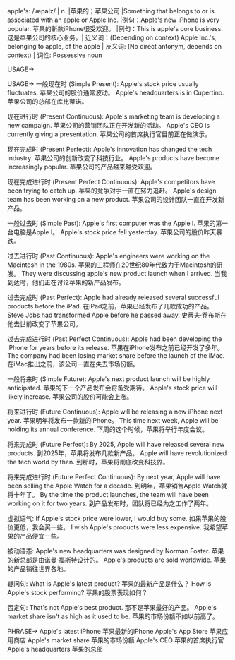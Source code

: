 apple's: /ˈæpəlz/ | n. |苹果的；苹果公司 |Something that belongs to or is associated with an apple or Apple Inc. |例句：Apple's new iPhone is very popular. 苹果的新款iPhone很受欢迎。 |例句：This is apple's core business. 这是苹果公司的核心业务。| 近义词：(Depending on context) Apple Inc.'s, belonging to apple, of the apple | 反义词: (No direct antonym, depends on context) | 词性: Possessive noun

USAGE->

USAGE->
一般现在时 (Simple Present):
Apple's stock price usually fluctuates.  苹果公司的股价通常波动。
Apple's headquarters is in Cupertino. 苹果公司的总部在库比蒂诺。

现在进行时 (Present Continuous):
Apple's marketing team is developing a new campaign. 苹果公司的营销团队正在开发新的活动。
Apple's CEO is currently giving a presentation. 苹果公司的首席执行官目前正在做演示。

现在完成时 (Present Perfect):
Apple's innovation has changed the tech industry. 苹果公司的创新改变了科技行业。
Apple's products have become increasingly popular. 苹果公司的产品越来越受欢迎。

现在完成进行时 (Present Perfect Continuous):
Apple's competitors have been trying to catch up. 苹果的竞争对手一直在努力追赶。
Apple's design team has been working on a new product. 苹果公司的设计团队一直在开发新产品。

一般过去时 (Simple Past):
Apple's first computer was the Apple I.  苹果的第一台电脑是Apple I。
Apple's stock price fell yesterday.  苹果公司的股价昨天暴跌。


过去进行时 (Past Continuous):
Apple's engineers were working on the Macintosh in the 1980s. 苹果的工程师在20世纪80年代致力于Macintosh的研发。
They were discussing apple's new product launch when I arrived. 当我到达时，他们正在讨论苹果的新产品发布。

过去完成时 (Past Perfect):
Apple had already released several successful products before the iPad. 在iPad之前，苹果已经发布了几款成功的产品。
Steve Jobs had transformed Apple before he passed away. 史蒂夫·乔布斯在他去世前改变了苹果公司。

过去完成进行时 (Past Perfect Continuous):
Apple had been developing the iPhone for years before its release. 苹果在iPhone发布之前已经开发了多年。
The company had been losing market share before the launch of the iMac. 在iMac推出之前，该公司一直在失去市场份额。

一般将来时 (Simple Future):
Apple's next product launch will be highly anticipated. 苹果的下一个产品发布会将备受期待。
Apple's stock price will likely increase. 苹果公司的股价可能会上涨。

将来进行时 (Future Continuous):
Apple will be releasing a new iPhone next year.  苹果明年将发布一款新的iPhone。
This time next week, Apple will be holding its annual conference. 下周的这个时候，苹果将举行年度会议。

将来完成时 (Future Perfect):
By 2025, Apple will have released several new products. 到2025年，苹果将发布几款新产品。
Apple will have revolutionized the tech world by then. 到那时，苹果将彻底改变科技界。

将来完成进行时 (Future Perfect Continuous):
By next year, Apple will have been selling the Apple Watch for a decade. 到明年，苹果销售Apple Watch就将十年了。
By the time the product launches, the team will have been working on it for two years. 到产品发布时，团队将已经为之工作了两年。

虚拟语气:
If Apple's stock price were lower, I would buy some. 如果苹果的股价更低，我会买一些。
I wish Apple's products were less expensive. 我希望苹果的产品便宜一些。

被动语态:
Apple's new headquarters was designed by Norman Foster. 苹果的新总部是由诺曼·福斯特设计的。
Apple's products are sold worldwide. 苹果的产品销往世界各地。

疑问句:
What is Apple's latest product? 苹果的最新产品是什么？
How is Apple's stock performing? 苹果的股票表现如何？

否定句:
That's not Apple's best product. 那不是苹果最好的产品。
Apple's market share isn't as high as it used to be. 苹果的市场份额不如以前高了。



PHRASE->
Apple's latest iPhone 苹果最新的iPhone
Apple's App Store 苹果应用商店
Apple's market share 苹果的市场份额
Apple's CEO 苹果的首席执行官
Apple's headquarters 苹果的总部
